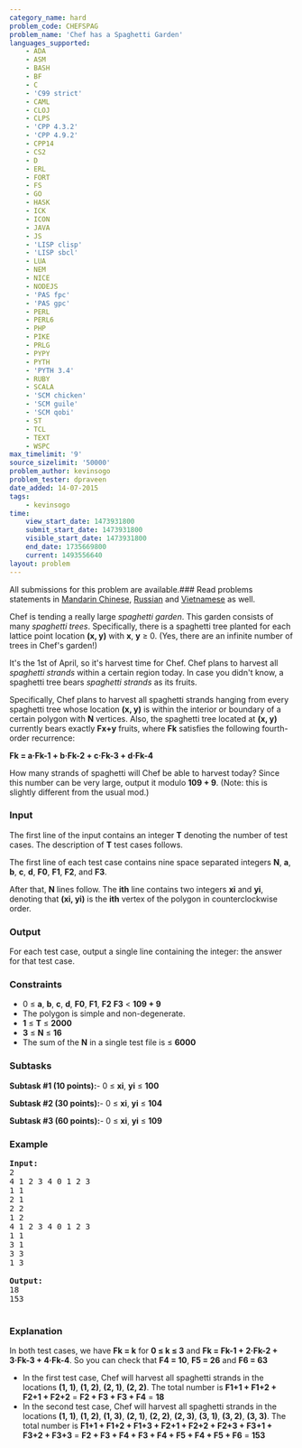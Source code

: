 ```yaml
---
category_name: hard
problem_code: CHEFSPAG
problem_name: 'Chef has a Spaghetti Garden'
languages_supported:
    - ADA
    - ASM
    - BASH
    - BF
    - C
    - 'C99 strict'
    - CAML
    - CLOJ
    - CLPS
    - 'CPP 4.3.2'
    - 'CPP 4.9.2'
    - CPP14
    - CS2
    - D
    - ERL
    - FORT
    - FS
    - GO
    - HASK
    - ICK
    - ICON
    - JAVA
    - JS
    - 'LISP clisp'
    - 'LISP sbcl'
    - LUA
    - NEM
    - NICE
    - NODEJS
    - 'PAS fpc'
    - 'PAS gpc'
    - PERL
    - PERL6
    - PHP
    - PIKE
    - PRLG
    - PYPY
    - PYTH
    - 'PYTH 3.4'
    - RUBY
    - SCALA
    - 'SCM chicken'
    - 'SCM guile'
    - 'SCM qobi'
    - ST
    - TCL
    - TEXT
    - WSPC
max_timelimit: '9'
source_sizelimit: '50000'
problem_author: kevinsogo
problem_tester: dpraveen
date_added: 14-07-2015
tags:
    - kevinsogo
time:
    view_start_date: 1473931800
    submit_start_date: 1473931800
    visible_start_date: 1473931800
    end_date: 1735669800
    current: 1493556640
layout: problem
---
```

All submissions for this problem are available.###  Read problems statements in [Mandarin Chinese](http://www.codechef.com/download/translated/SEPT16/mandarin/CHEFSPAG.pdf), [Russian](http://www.codechef.com/download/translated/SEPT16/russian/CHEFSPAG.pdf) and [Vietnamese](http://www.codechef.com/download/translated/SEPT16/vietnamese/CHEFSPAG.pdf) as well.

Chef is tending a really large *spaghetti garden*. This garden consists of many *spaghetti trees*. Specifically, there is a spaghetti tree planted for each lattice point location **(x, y)** with **x**, **y** ≥ 0. (Yes, there are an infinite number of trees in Chef's garden!)

It's the 1st of April, so it's harvest time for Chef. Chef plans to harvest all *spaghetti strands* within a certain region today. In case you didn't know, a spaghetti tree bears *spaghetti strands* as its fruits.

Specifically, Chef plans to harvest all spaghetti strands hanging from every spaghetti tree whose location **(x, y)** is within the interior or boundary of a certain polygon with **N** vertices. Also, the spaghetti tree located at **(x, y)** currently bears exactly **Fx+y** fruits, where **Fk** satisfies the following fourth-order recurrence:

**Fk = a·Fk-1 + b·Fk-2 + c·Fk-3 + d·Fk-4**

How many strands of spaghetti will Chef be able to harvest today? Since this number can be very large, output it modulo **109 + 9**. (Note: this is slightly different from the usual mod.)

### Input

The first line of the input contains an integer **T** denoting the number of test cases. The description of **T** test cases follows.

The first line of each test case contains nine space separated integers **N**, **a**, **b**, **c**, **d**, **F0**, **F1**, **F2**, and **F3**.

After that, **N** lines follow. The **ith** line contains two integers **xi** and **yi**, denoting that **(xi, yi)** is the **ith** vertex of the polygon in counterclockwise order.

### Output

For each test case, output a single line containing the integer: the answer for that test case.

### Constraints

- 0 ≤ **a**, **b**, **c**, **d**, **F0**, **F1**, **F2** **F3** < **109 + 9**
- The polygon is simple and non-degenerate.
- **1** ≤ **T** ≤ **2000**
- **3** ≤ **N** ≤ **16**
- The sum of the **N** in a single test file is ≤ **6000**

### Subtasks

**Subtask #1 (10 points):**- 0 ≤ **xi**, **yi** ≤ **100**

**Subtask #2 (30 points):**- 0 ≤ **xi**, **yi** ≤ **104**

**Subtask #3 (60 points):**- 0 ≤ **xi**, **yi** ≤ **109**

### Example

<pre><b>Input:</b>
<tt>2
4 1 2 3 4 0 1 2 3
1 1
2 1
2 2
1 2
4 1 2 3 4 0 1 2 3
1 1
3 1
3 3
1 3
</tt>
<b>Output:</b>
<tt>18
153
</tt>
</pre>
### Explanation

In both test cases, we have **Fk = k** for **0 ≤ k ≤ 3** and **Fk = Fk-1 + 2·Fk-2 + 3·Fk-3 + 4·Fk-4**. So you can check that **F4 = 10**, **F5 = 26** and **F6 = 63**

- In the first test case, Chef will harvest all spaghetti strands in the locations **(1, 1)**, **(1, 2)**, **(2, 1)**, **(2, 2)**. The total number is **F1+1 + F1+2 + F2+1 + F2+2** = **F2 + F3 + F3 + F4** = **18**
- In the second test case, Chef will harvest all spaghetti strands in the locations **(1, 1)**, **(1, 2)**, **(1, 3)**, **(2, 1)**, **(2, 2)**, **(2, 3)**, **(3, 1)**, **(3, 2)**, **(3, 3)**. The total number is **F1+1 + F1+2 + F1+3 + F2+1 + F2+2 + F2+3 + F3+1 + F3+2 + F3+3** = **F2 + F3 + F4 + F3 + F4 + F5 + F4 + F5 + F6** = **153**
